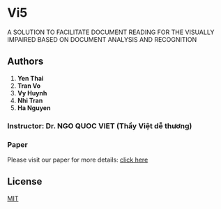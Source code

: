 # Vi5
A SOLUTION TO FACILITATE DOCUMENT READING FOR THE VISUALLY IMPAIRED BASED ON DOCUMENT ANALYSIS AND RECOGNITION

## Authors

1. **Yen Thai** 
2. **Tran Vo** 
3. **Vy Huynh** 
4. **Nhi Tran**
5. **Ha Nguyen**

### Instructor: Dr. NGO QUOC VIET (Thầy Việt dễ thương)

### Paper
Please visit our paper for more details: [click here](https://journal.hcmue.edu.vn/index.php/hcmuejos/article/view/4118)

## License

[MIT](https://choosealicense.com/licenses/mit/)
